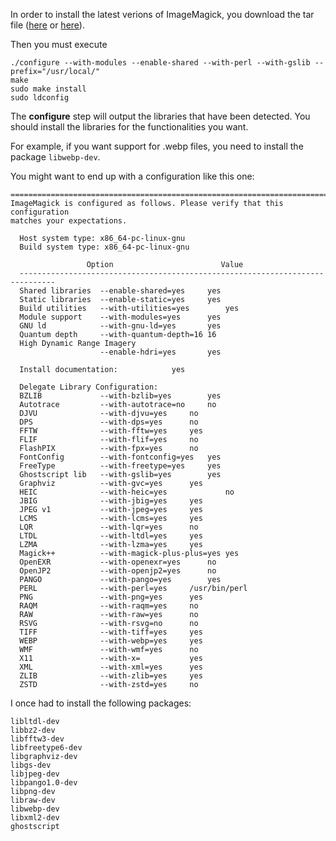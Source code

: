 In order to install the latest verions of ImageMagick, you download the tar file ([here](https://imagemagick.org/download/ImageMagick.tar.gz) or [here](https://imagemagick.org/script/install-source.php)).

Then you must execute

```
./configure --with-modules --enable-shared --with-perl --with-gslib --prefix="/usr/local/"
make
sudo make install
sudo ldconfig
```

The **configure** step will output the libraries that have been detected. You should install the libraries for the functionalities you want.

For example, if you want support for .webp files, you need to install the package `libwebp-dev`.

You might want to end up with a configuration like this one:

```
==============================================================================
ImageMagick is configured as follows. Please verify that this configuration
matches your expectations.

  Host system type: x86_64-pc-linux-gnu
  Build system type: x86_64-pc-linux-gnu

                 Option                        Value
  ------------------------------------------------------------------------------
  Shared libraries  --enable-shared=yes		yes
  Static libraries  --enable-static=yes		yes
  Build utilities   --with-utilities=yes        yes
  Module support    --with-modules=yes		yes
  GNU ld            --with-gnu-ld=yes		yes
  Quantum depth     --with-quantum-depth=16	16
  High Dynamic Range Imagery
                    --enable-hdri=yes		yes

  Install documentation:			yes

  Delegate Library Configuration:
  BZLIB             --with-bzlib=yes		yes
  Autotrace         --with-autotrace=no		no
  DJVU              --with-djvu=yes		no
  DPS               --with-dps=yes		no
  FFTW              --with-fftw=yes		yes
  FLIF              --with-flif=yes		no
  FlashPIX          --with-fpx=yes		no
  FontConfig        --with-fontconfig=yes	yes
  FreeType          --with-freetype=yes		yes
  Ghostscript lib   --with-gslib=yes		yes
  Graphviz          --with-gvc=yes		yes
  HEIC              --with-heic=yes             no
  JBIG              --with-jbig=yes		yes
  JPEG v1           --with-jpeg=yes		yes
  LCMS              --with-lcms=yes		yes
  LQR               --with-lqr=yes		no
  LTDL              --with-ltdl=yes		yes
  LZMA              --with-lzma=yes		yes
  Magick++          --with-magick-plus-plus=yes	yes
  OpenEXR           --with-openexr=yes		no
  OpenJP2           --with-openjp2=yes		no
  PANGO             --with-pango=yes		yes
  PERL              --with-perl=yes		/usr/bin/perl
  PNG               --with-png=yes		yes
  RAQM              --with-raqm=yes		no
  RAW               --with-raw=yes 	   	no
  RSVG              --with-rsvg=no		no
  TIFF              --with-tiff=yes		yes
  WEBP              --with-webp=yes		yes
  WMF               --with-wmf=yes		no
  X11               --with-x=			yes
  XML               --with-xml=yes		yes
  ZLIB              --with-zlib=yes		yes
  ZSTD              --with-zstd=yes		no
```

I once had to install the following packages:

```
libltdl-dev
libbz2-dev
libfftw3-dev
libfreetype6-dev
libgraphviz-dev
libgs-dev
libjpeg-dev
libpango1.0-dev
libpng-dev
libraw-dev
libwebp-dev
libxml2-dev
ghostscript
```


